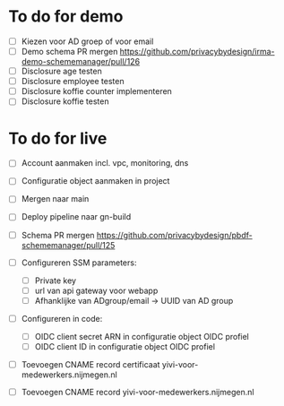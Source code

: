 # To do for demo
- [ ] Kiezen voor AD groep of voor email
- [ ] Demo schema PR mergen https://github.com/privacybydesign/irma-demo-schememanager/pull/126
- [ ] Disclosure age testen
- [ ] Disclosure employee testen
- [ ] Disclosure koffie counter implementeren
- [ ] Disclosure koffie testen

# To do for live
- [ ] Account aanmaken incl. vpc, monitoring, dns
- [ ] Configuratie object aanmaken in project
- [ ] Mergen naar main
- [ ] Deploy pipeline naar gn-build
- [ ] Schema PR mergen https://github.com/privacybydesign/pbdf-schememanager/pull/125
- [ ] Configureren SSM parameters:
  - [ ] Private key
  - [ ] url van api gateway voor webapp
  - [ ] Afhanklijke van ADgroup/email -> UUID van AD group
- [ ] Configureren in code:
  - [ ] OIDC client secret ARN in configuratie object OIDC profiel
  - [ ] OIDC client ID in configuratie object OIDC profiel
- [ ] Toevoegen CNAME record certificaat yivi-voor-medewerkers.nijmegen.nl
- [ ] Toevoegen CNAME record yivi-voor-medewerkers.nijmegen.nl

